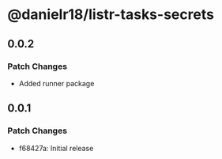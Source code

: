 # @danielr18/listr-tasks-secrets

## 0.0.2

### Patch Changes

- Added runner package

## 0.0.1

### Patch Changes

- f68427a: Initial release
